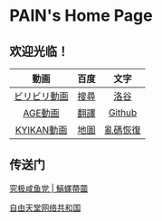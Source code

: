 # PAIN's Home Page
## 欢迎光临！

| 動画 | 百度 | 文字 |
| :-: | :-: | :--: |
| [ビリビリ動画](https://www.bilibili.com/) | [搜尋](https://www.baidu.com/) | [洛谷](https://www.luogu.com.cn/) |
| [AGE動画](https://www.agefans.cc/) | [翻譯](https://translate.baidu.com/) | [Github](https://github.com/) |
| [KYIKAN動画](https://v.kyikan.com/index.php?m=vod-search) |    [地圖](https://map.baidu.com/)    |   [亂碼恢復](http://www.mytju.com/classcode/tools/messycoderecover.asp/)   |

## 传送门
[究极咸鱼党 \| 鰝蠌蔕蔮](https://kmyoamoa.github.io/usfparty/)

[自由天堂网络共和国](https://kmyoamoa.github.io/NRFP)
